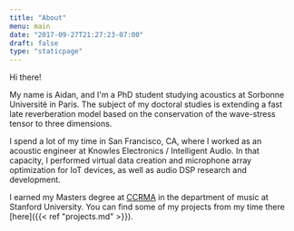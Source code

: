 ```yaml
---
title: "About"
menu: main
date: "2017-09-27T21:27:23-07:00"
draft: false
type: "staticpage"
---
```


Hi there!

My name is Aidan, and I'm a PhD student studying acoustics at Sorbonne Université in Paris. The subject of my doctoral studies is extending a fast late reverberation model based on the conservation of the wave-stress tensor to three dimensions.

I spend a lot of my time in San Francisco, CA, where I worked as an acoustic engineer at Knowles Electronics / Intelligent Audio. In that capacity, I performed virtual data creation and microphone array optimization for IoT devices, as well as audio DSP research and development.

I earned my Masters degree at [CCRMA](http://ccrma.stanford.edu) in the department of music at Stanford University. You can find some of my projects from my time there [here]({{< ref "projects.md" >}}).
